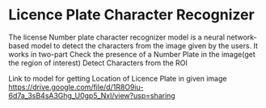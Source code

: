 # Licence Plate Character Recognizer
The license Number plate character recognizer model is a neural network-based model to detect the characters from the image given by the users. It works in two-part 
Check the presence of a Number Plate in the image(get the region of interest)
Detect Characters from the ROI

Link to model for getting Location of Licence Plate in given image
https://drive.google.com/file/d/1R8O9iu-6d7a_3sB4sA3Ghg_U0gp5_Nxl/view?usp=sharing


